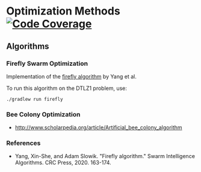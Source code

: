 # Optimization Methods [![Code Coverage](https://codecov.io/gh/reitermarkus/optimization-methods/branch/main/graph/badge.svg)](https://codecov.io/github/reitermarkus/optimization-methods)



## Algorithms

### Firefly Swarm Optimization

Implementation of the [firefly algorithm](https://en.wikipedia.org/wiki/Firefly_algorithm) by Yang et al. 

To run this algorithm on the DTLZ1 problem, use:

```
./gradlew run firefly
```

### Bee Colony Optimization

- http://www.scholarpedia.org/article/Artificial_bee_colony_algorithm


### References

- Yang, Xin-She, and Adam Slowik. "Firefly algorithm." Swarm Intelligence Algorithms. CRC Press, 2020. 163-174.
